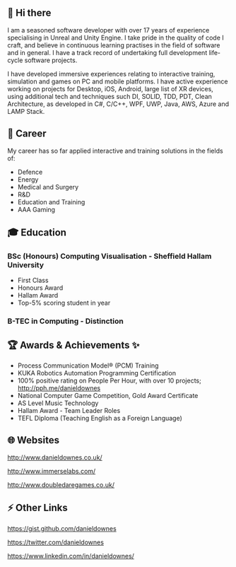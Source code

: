 ## 👋 Hi there

I am a seasoned software developer with over 17 years of experience specialising in Unreal and Unity Engine. I take pride in the quality of code I craft, and believe in continuous learning practises in the field of software and in general. I have a track record of undertaking full development life-cycle software projects.

I have developed immersive experiences relating to interactive training, simulation and games on PC and mobile platforms. I have active experience working on projects for Desktop, iOS, Android, large list of XR devices, using additional tech and techniques such DI, SOLID, TDD, PDT, Clean Architecture, as developed in C#, C/C++, WPF, UWP, Java, AWS, Azure and LAMP Stack.


## 💼 Career

My career has so far applied interactive and training solutions in the fields of:

 - Defence
 - Energy
 - Medical and Surgery
 - R&D
 - Education and Training
 - AAA Gaming


## 🎓 Education

### BSc (Honours) Computing Visualisation - Sheffield Hallam University

 - First Class
 - Honours Award
 - Hallam Award
 - Top-5% scoring student in year
 
### B-TEC in Computing - Distinction


## 🏆 Awards & Achievements ✨

 - Process Communication Model® (PCM) Training
 - KUKA Robotics Automation Programming Certification
 - 100% positive rating on People Per Hour, with over 10 projects; http://pph.me/danieldownes
 - National Computer Game Competition, Gold Award Certificate		
 - AS Level Music Technology
 - Hallam Award - Team Leader Roles
 - TEFL Diploma (Teaching English as a Foreign Language)


## 🌐 Websites

http://www.danieldownes.co.uk/

http://www.immerselabs.com/

http://www.doubledaregames.co.uk/


## ⚡ Other Links

https://gist.github.com/danieldownes

https://twitter.com/danieldownes

https://www.linkedin.com/in/danieldownes/
